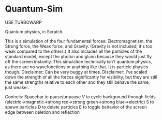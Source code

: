 # Quantum-Sim
USE TURBOWARP

Quantum physics, in Scratch.

This is a simulation of the four fundamental forces: Electromagnetism, the Strong force, the Weak force, and Gravity. (Gravity is not included, it's too weak compared to the others.)
It also includes all the particles of the standard model, except the photon and gluon because they would just fly off the screen instantly.
This simulation technically isn't quantum physics, as there are no wavefunctions or anything like that. It is particle physics though.
Disclaimer: Can be very buggy at times.
Disclaimer: I've scaled down the strength of all the forces significantly for visibility, but they are still the same strengths relative to each other and they still behave the same, just weaker.

Controls:
Spacebar to pause/unpause
V to cycle background through fields (electric->magnetic->strong red->strong green->strong blue->electric)
S to spawn particles
D to delete particles
E to toggle behavior of the screen edge between deletion and reflection
